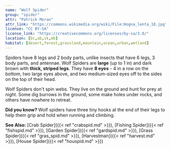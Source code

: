 ```yaml
---
name: "Wolf Spider"
group: "spider"
attr: "Patrick Moran"
attr_link: "https://commons.wikimedia.org/wiki/File:Hogna_lenta_18.jpg"
license: "CC BY-SA"
license_link: "https://creativecommons.org/licenses/by-sa/3.0/"
location: [bc,ab,sk,mb]
habitat: [desert,forest,grassland,mountain,ocean,urban,wetland]
---
```

Spiders have 8 legs and 2 body parts, unlike insects that have 6 legs, 3 body parts, and antennae. Wolf Spiders are **large** (up to 1 in) and dark brown with **thick, striped legs**. They have **8 eyes** - 4 in a row on the bottom, two large eyes above, and two medium-sized eyes off to the sides on the top of their head.

Wolf Spiders don't spin webs. They live on the ground and hunt for prey at night. Some dig burrows in the ground, some make holes under rocks, and others have nowhere to retreat.

**Did you know?** Wolf spiders have three tiny hooks at the end of their legs to help them grip and hold when running and climbing.

<!-- generated, do not edit -->
**See Also:**
[Crab Spider]({{< ref "crabspid.md" >}}),
[Fishing Spider]({{< ref "fishspid.md" >}}),
[Garden Spider]({{< ref "gardspid.md" >}}),
[Grass Spider]({{< ref "gras_spid.md" >}}),
[Harvestman]({{< ref "harvest.md" >}}),
[House Spider]({{< ref "houspid.md" >}})
